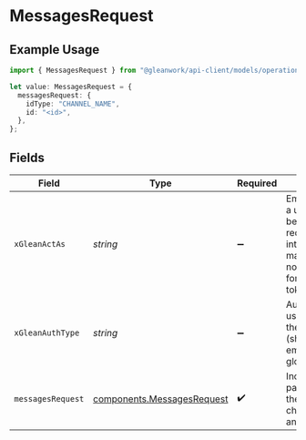 # MessagesRequest

## Example Usage

```typescript
import { MessagesRequest } from "@gleanwork/api-client/models/operations";

let value: MessagesRequest = {
  messagesRequest: {
    idType: "CHANNEL_NAME",
    id: "<id>",
  },
};
```

## Fields

| Field                                                                                                                    | Type                                                                                                                     | Required                                                                                                                 | Description                                                                                                              |
| ------------------------------------------------------------------------------------------------------------------------ | ------------------------------------------------------------------------------------------------------------------------ | ------------------------------------------------------------------------------------------------------------------------ | ------------------------------------------------------------------------------------------------------------------------ |
| `xGleanActAs`                                                                                                            | *string*                                                                                                                 | :heavy_minus_sign:                                                                                                       | Email address of a user on whose behalf the request is intended to be made (should be non-empty only for global tokens). |
| `xGleanAuthType`                                                                                                         | *string*                                                                                                                 | :heavy_minus_sign:                                                                                                       | Auth type being used to access the endpoint (should be non-empty only for global tokens).                                |
| `messagesRequest`                                                                                                        | [components.MessagesRequest](../../models/components/messagesrequest.md)                                                 | :heavy_check_mark:                                                                                                       | Includes request params such as the id for channel/message and direction.                                                |